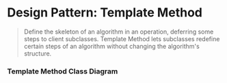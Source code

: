 # Design Pattern: Template Method

> Define the skeleton of an algorithm in an operation, deferring some steps to client subclasses.
> Template Method lets subclasses redefine certain steps of an algorithm without changing the algorithm's structure.

### Template Method Class Diagram

